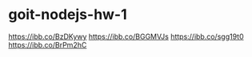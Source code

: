 # goit-nodejs-hw-1

https://ibb.co/BzDKywy
https://ibb.co/BGGMVJs
https://ibb.co/sgg19t0
https://ibb.co/BrPm2hC

